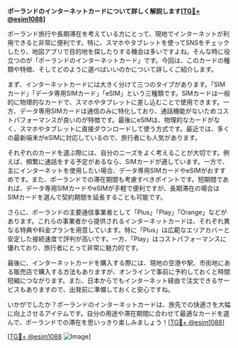 **ポーランドのインターネットカードについて詳しく解説します[[TG💪+ @esim1088](https://t.me/s/esim1088)]**

ポーランド旅行や長期滞在を考えている方にとって、現地でインターネットが利用できると非常に便利です。特に、スマホやタブレットを使ってSNSをチェックしたり、地図アプリで目的地を探したりする機会は多いですよね。そんな時に役立つのが「ポーランドのインターネットカード」です。今回は、このカードの種類や特徴、そしてどのように選べばいいのかについて詳しくご紹介します。

まず、インターネットカードには大きく分けて三つのタイプがあります。「SIMカード」「データ専用SIMカード」「eSIM」という三種類です。SIMカードは一般的に物理的なカードで、スマホやタブレットに差し込むことで使用できます。一方、データ専用SIMカードは通信のみに特化しており、通話機能がないためコストパフォーマンスが良いのが特徴です。最後にeSIMは、物理的なカードがなく、スマホやタブレットに直接ダウンロードして使う方式です。最近では、多くの最新端末がeSIMに対応しているので、旅行者にも人気があります。

それぞれのカードを選ぶ際には、自分のニーズをよく考えることが大切です。例えば、頻繁に通話をする予定があるなら、SIMカードが適しています。一方で、主にインターネットを使用したい場合、データ専用SIMカードやeSIMがおすすめです。また、ポーランドでの滞在期間も考慮すべきポイントです。短期間であれば、データ専用SIMカードやeSIMが手軽で便利ですが、長期滞在の場合はSIMカードを選んで契約期間を延長することも可能です。

さらに、ポーランドの主要通信事業者として「Plus」「Play」「Orange」などがあります。これらの事業者から提供されるインターネットカードは、それぞれ異なる特典や料金プランを用意しています。特に「Plus」は広範なエリアカバーと安定した接続速度で評判が高いです。一方、「Play」はコストパフォーマンスに優れており、旅行者にとって非常に魅力的です。

最後に、インターネットカードを購入する際には、現地の空港や駅、市街地にある販売店で購入する方法もありますが、オンラインで事前に予約しておくと時間短縮につながります。また、日本からでもインターネット経由で注文できるサービスもありますので、出発前に準備しておくと安心ですね。

いかがでしたか？ポーランドのインターネットカードは、旅先での快適さを大幅に向上させるアイテムです。自分の用途や滞在期間に合わせて最適なカードを選んで、ポーランドでの滞在を思いっきり楽しみましょう！[[TG💪+ @esim1088](https://t.me/s/esim1088)]

[[TG💪+ @esim1088](https://t.me/s/esim1088) ![Image](https://i.postimg.cc/Y0z9fWf4/image.png)]